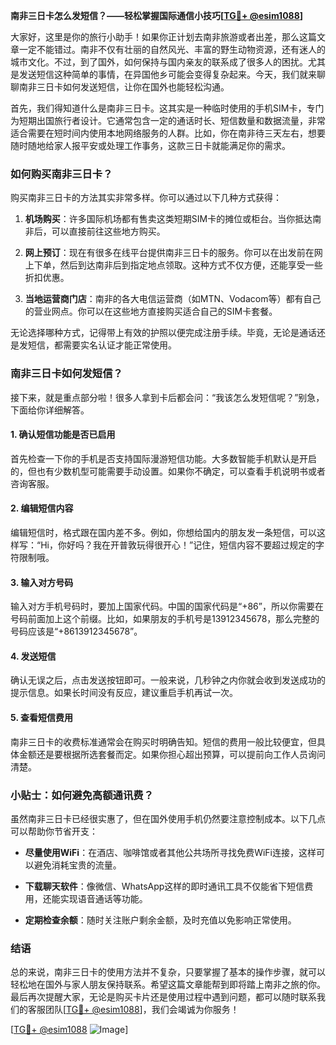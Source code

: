 **南非三日卡怎么发短信？——轻松掌握国际通信小技巧[[TG💪+ @esim1088](https://t.me/s/esim1088)]**

大家好，这里是你的旅行小助手！如果你正计划去南非旅游或者出差，那么这篇文章一定不能错过。南非不仅有壮丽的自然风光、丰富的野生动物资源，还有迷人的城市文化。不过，到了国外，如何保持与国内亲友的联系成了很多人的困扰。尤其是发送短信这种简单的事情，在异国他乡可能会变得复杂起来。今天，我们就来聊聊南非三日卡如何发送短信，让你在国外也能轻松沟通。

首先，我们得知道什么是南非三日卡。这其实是一种临时使用的手机SIM卡，专门为短期出国旅行者设计。它通常包含一定的通话时长、短信数量和数据流量，非常适合需要在短时间内使用本地网络服务的人群。比如，你在南非待三天左右，想要随时随地给家人报平安或处理工作事务，这款三日卡就能满足你的需求。

### 如何购买南非三日卡？

购买南非三日卡的方法其实非常多样。你可以通过以下几种方式获得：

1. **机场购买**：许多国际机场都有售卖这类短期SIM卡的摊位或柜台。当你抵达南非后，可以直接前往这些地方购买。
   
2. **网上预订**：现在有很多在线平台提供南非三日卡的服务。你可以在出发前在网上下单，然后到达南非后到指定地点领取。这种方式不仅方便，还能享受一些折扣优惠。

3. **当地运营商门店**：南非的各大电信运营商（如MTN、Vodacom等）都有自己的营业网点。你可以在这些地方直接购买适合自己的SIM卡套餐。

无论选择哪种方式，记得带上有效的护照以便完成注册手续。毕竟，无论是通话还是发短信，都需要实名认证才能正常使用。

### 南非三日卡如何发短信？

接下来，就是重点部分啦！很多人拿到卡后都会问：“我该怎么发短信呢？”别急，下面给你详细解答。

#### 1. 确认短信功能是否已启用

首先检查一下你的手机是否支持国际漫游短信功能。大多数智能手机默认是开启的，但也有少数机型可能需要手动设置。如果你不确定，可以查看手机说明书或者咨询客服。

#### 2. 编辑短信内容

编辑短信时，格式跟在国内差不多。例如，你想给国内的朋友发一条短信，可以这样写：“Hi，你好吗？我在开普敦玩得很开心！”记住，短信内容不要超过规定的字符限制哦。

#### 3. 输入对方号码

输入对方手机号码时，要加上国家代码。中国的国家代码是“+86”，所以你需要在号码前面加上这个前缀。比如，如果朋友的手机号是13912345678，那么完整的号码应该是“+8613912345678”。

#### 4. 发送短信

确认无误之后，点击发送按钮即可。一般来说，几秒钟之内你就会收到发送成功的提示信息。如果长时间没有反应，建议重启手机再试一次。

#### 5. 查看短信费用

南非三日卡的收费标准通常会在购买时明确告知。短信的费用一般比较便宜，但具体金额还是要根据所选套餐而定。如果你担心超出预算，可以提前向工作人员询问清楚。

### 小贴士：如何避免高额通讯费？

虽然南非三日卡已经很实惠了，但在国外使用手机仍然要注意控制成本。以下几点可以帮助你节省开支：

- **尽量使用WiFi**：在酒店、咖啡馆或者其他公共场所寻找免费WiFi连接，这样可以避免消耗宝贵的流量。
  
- **下载聊天软件**：像微信、WhatsApp这样的即时通讯工具不仅能省下短信费用，还能实现语音通话等功能。

- **定期检查余额**：随时关注账户剩余金额，及时充值以免影响正常使用。

### 结语

总的来说，南非三日卡的使用方法并不复杂，只要掌握了基本的操作步骤，就可以轻松地在国外与家人朋友保持联系。希望这篇文章能帮到即将踏上南非之旅的你。最后再次提醒大家，无论是购买卡片还是使用过程中遇到问题，都可以随时联系我们的客服团队[[TG💪+ @esim1088](https://t.me/s/esim1088)]，我们会竭诚为你服务！

[[TG💪+ @esim1088](https://t.me/s/esim1088) ![Image](https://i.postimg.cc/4NQfJmqS/Snipaste-2025-05-13-00-14-12.png)]